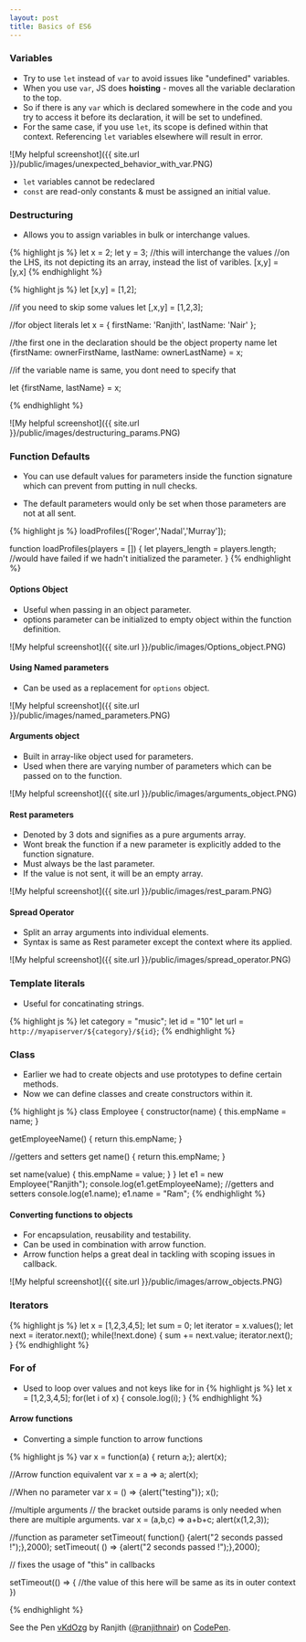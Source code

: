 ```yaml
---
layout: post
title: Basics of ES6
---
```


### Variables

* Try to use `let` instead of `var` to avoid issues like "undefined" variables.
* When you use `var`, JS does **hoisting** - moves all the variable declaration to the top.
* So if there is any `var` which is declared somewhere in the code and you try to access it before its declaration, it will be set to undefined.
* For the same case, if you use `let`, its scope is defined within that context. Referencing `let` variables elsewhere will result in error.

![My helpful screenshot]({{ site.url }}/public/images/unexpected_behavior_with_var.PNG)

* `let` variables cannot be redeclared
* `const` are read-only constants & must be assigned an initial value.

### Destructuring

* Allows you to assign variables in bulk or interchange values.

{% highlight js %}
let x = 2;
let y = 3;
//this will interchange the values
//on the LHS, its not depicting its an array, instead the list of varibles.
[x,y] = [y,x]
{% endhighlight %}


{% highlight js %}
let [x,y] = [1,2];

//if you need to skip some values
let [,x,y] = [1,2,3];

//for object literals
let x = {
  firstName: 'Ranjith',
  lastName: 'Nair'
};

//the first one in the declaration should be the object property name
let {firstName:  ownerFirstName,
    lastName: ownerLastName} = x;

//if the variable name is same, you dont need to specify that

let {firstName, lastName} = x;

{% endhighlight %}

![My helpful screenshot]({{ site.url }}/public/images/destructuring_params.PNG)


### Function Defaults

* You can use default values for parameters inside the function signature which can prevent from putting in null checks.

* The default parameters would only be set when those parameters are not at all sent.

{% highlight js %}
loadProfiles(['Roger','Nadal','Murray']);

function loadProfiles(players = []) {
  let players_length = players.length;
  //would have failed if we hadn't initialized the parameter.
}
{% endhighlight %}

#### Options Object

* Useful when passing in an object parameter.
* options parameter can be initialized to empty object within the function definition.

![My helpful screenshot]({{ site.url }}/public/images/Options_object.PNG)

#### Using Named parameters

* Can be used as a replacement for `options` object.

![My helpful screenshot]({{ site.url }}/public/images/named_parameters.PNG)

#### Arguments object

* Built in array-like object used for parameters.
* Used when there are varying number of parameters which can be passed on to the function.

![My helpful screenshot]({{ site.url }}/public/images/arguments_object.PNG)


#### Rest parameters

* Denoted by 3 dots and signifies as a pure arguments array.
* Wont break the function if a new parameter is explicitly added to the function signature.
* Must always be the last parameter.
* If the value is not sent, it will be an empty array.

![My helpful screenshot]({{ site.url }}/public/images/rest_param.PNG)

#### Spread Operator

* Split an array arguments into individual elements.
* Syntax is same as Rest parameter except the context where its applied.


![My helpful screenshot]({{ site.url }}/public/images/spread_operator.PNG)

### Template literals

* Useful for concatinating strings.

{% highlight js %}
let category = "music";
let id = "10"
let url = `http://myapiserver/${category}/${id}`;
{% endhighlight %}

### Class

* Earlier we had to create objects and use prototypes to define certain methods.
* Now we can define classes and create constructors within it.

{% highlight js %}
class Employee {
  constructor(name) {
    this.empName = name;
  }

  getEmployeeName() {
    return this.empName;
  }

  //getters and setters
  get name() {
    return this.empName;
  }

  set name(value) {
    this.empName = value;
  }
}
let e1 = new Employee("Ranjith");
console.log(e1.getEmployeeName);
//getters and setters
console.log(e1.name);
e1.name = "Ram";
{% endhighlight %}


#### Converting functions to objects

* For encapsulation, reusability and testability.
* Can be used in combination with arrow function.
* Arrow function helps a great deal in tackling with scoping issues in callback.

![My helpful screenshot]({{ site.url }}/public/images/arrow_objects.PNG)

### Iterators
{% highlight js %}
let x = [1,2,3,4,5];
let sum = 0;
let iterator = x.values();
let next = iterator.next();
while(!next.done) {
  sum += next.value;
  iterator.next();
}
{% endhighlight %}


### For of

* Used to loop over values and not keys like for in
{% highlight js %}
let x = [1,2,3,4,5];
for(let i of x) {
  console.log(i);
}
{% endhighlight %}

#### Arrow functions

* Converting a simple function to arrow functions

{% highlight js %}
var x = function(a) { return a;};
alert(x);

//Arrow function equivalent
var x = a => a;
alert(x);

//When no parameter
var x = () => {alert("testing")};
x();

//multiple arguments
// the bracket outside params is only needed when there are multiple arguments.
var x = (a,b,c) => a+b+c;
alert(x(1,2,3));

//function as parameter
setTimeout( function() {alert("2 seconds passed !");},2000);
setTimeout( () => {alert("2 seconds passed !");},2000);

// fixes the usage of "this" in callbacks

setTimeout(() => {
    //the value of this here will be same as its in outer context
})

{% endhighlight %}


<p data-height="265" data-theme-id="0" data-slug-hash="vKdOzg" data-default-tab="js" data-user="ranjithnair" data-embed-version="2" class="codepen">See the Pen <a href="http://codepen.io/ranjithnair/pen/vKdOzg/">vKdOzg</a> by Ranjith (<a href="http://codepen.io/ranjithnair">@ranjithnair</a>) on <a href="http://codepen.io">CodePen</a>.</p>
<script async src="//assets.codepen.io/assets/embed/ei.js"></script>
